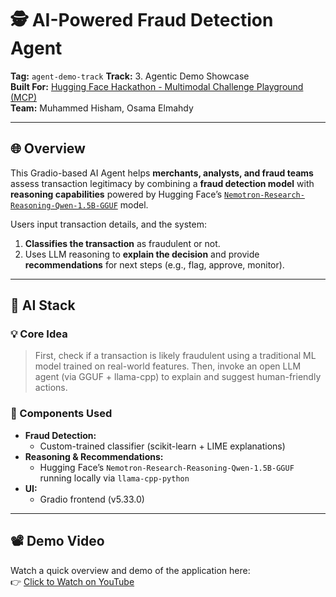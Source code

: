 # 🕵️ AI-Powered Fraud Detection Agent

**Tag:** `agent-demo-track`
**Track:** 3. Agentic Demo Showcase  
**Built For:** [Hugging Face Hackathon - Multimodal Challenge Playground (MCP)](https://huggingface.co/multimodal-challenge)  
**Team:** Muhammed Hisham, Osama Elmahdy

---

## 🌐 Overview

This Gradio-based AI Agent helps **merchants, analysts, and fraud teams** assess transaction legitimacy by combining a **fraud detection model** with **reasoning capabilities** powered by Hugging Face’s [`Nemotron-Research-Reasoning-Qwen-1.5B-GGUF`](https://huggingface.co/Nemotron-Research/Reasoning-Qwen-1_5B-GGUF) model.

Users input transaction details, and the system:
1. **Classifies the transaction** as fraudulent or not.
2. Uses LLM reasoning to **explain the decision** and provide **recommendations** for next steps (e.g., flag, approve, monitor).

---

## 🧠 AI Stack

### 💡 Core Idea

> First, check if a transaction is likely fraudulent using a traditional ML model trained on real-world features. Then, invoke an open LLM agent (via GGUF + llama-cpp) to explain and suggest human-friendly actions.

### 🧰 Components Used

- **Fraud Detection:**  
  - Custom-trained classifier (scikit-learn + LIME explanations)
- **Reasoning & Recommendations:**  
  - Hugging Face’s `Nemotron-Research-Reasoning-Qwen-1.5B-GGUF` running locally via `llama-cpp-python`
- **UI:**  
  - Gradio frontend (v5.33.0)

---

## 📽️ Demo Video

Watch a quick overview and demo of the application here:  
👉 [Click to Watch on YouTube](https://www.youtube.com)


